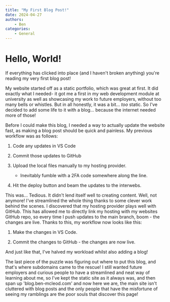 ```yaml
---
title: "My First Blog Post!"
date: 2024-04-27
authors:
    - Ben
categories:
    - General
---
```


# Hello, World!

If everything has clicked into place (and I haven't broken anything) you're reading my very first blog post!

My website started off as a static portfolio, which was great at first. It did exactly what I needed- it got me a first in my web development module at university as well as showcasing my work to future employers, without too many bells or whistles. But in all honestly, it was a bit... *too* static. So I've decided to add some life to it with a blog... because the internet needed more of those!

Before I could make this blog, I needed a way to actually update the website fast, as making a blog post should be quick and painless. My previous workflow was as follows:

1. Code any updates in VS Code

2. Commit those updates to GitHub

3. Upload the local files manually to my hosting provider.
    - Inevitably fumble with a 2FA code somewhere along the line.

4. Hit the deploy button and beam the updates to the interwebs.

This was... Tedious. It didn't lend itself well to creating content. Well, not anymore! I've streamlined the whole thing thanks to some clever work behind the scenes. I discovered that my hosting provider plays well with GitHub. This has allowed me to directly link my hosting with my websites GitHub repo, so every time I push updates to the main branch, boom - the changes are live. Thanks to this, my workflow now looks like this: 

1. Make the changes in VS Code.

2. Commit the changes to GitHub - the changes are now live.

And just like that, I've halved my workload whilst also adding a blog!

The last piece of the puzzle was figuring out where to put this blog, and that's where subdomains came to the rescue! I still wanted future employers and curious people to have a streamlined and neat way of learning about me, so I've kept the static site as it always was, and then span up 'blog.ben-mcleod.com' and now here we are, the main site isn't cluttered with blog posts and the only people that have the misfortune of seeing my ramblings are the poor souls that discover this page!

